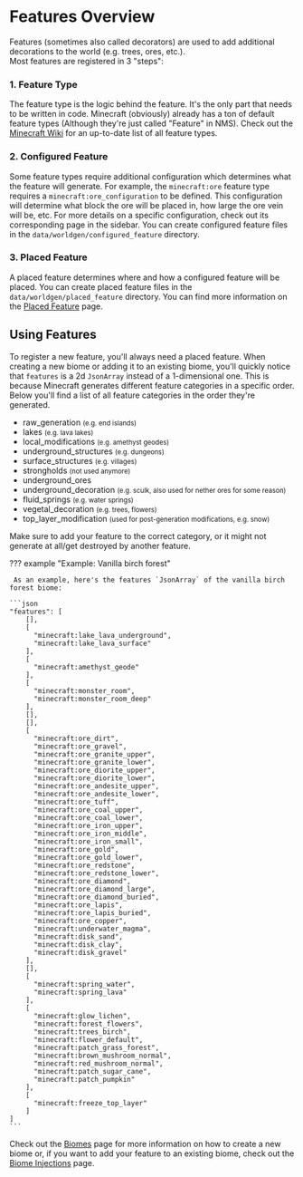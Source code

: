 # Features Overview

Features (sometimes also called decorators) are used to add additional decorations to the world (e.g. trees, ores, etc.).  
Most features are registered in 3 "steps":

### 1. Feature Type

The feature type is the logic behind the feature. It's the only part that needs to be written in code. Minecraft (obviously) already
has a ton of default feature types (Although they're just called "Feature" in NMS). Check out the [Minecraft Wiki](https://minecraft.fandom.com/wiki/Custom_feature#Feature_Type)
for an up-to-date list of all feature types.

### 2. Configured Feature

Some feature types require additional configuration which determines what the feature will generate. For example, the 
`minecraft:ore` feature type requires a `minecraft:ore_configuration` to be defined. This configuration will determine 
what block the ore will be placed in, how large the ore vein will be, etc. For more details on a specific configuration, 
check out its corresponding page in the sidebar. You can create configured feature files in the `data/worldgen/configured_feature` directory.

### 3. Placed Feature

A placed feature determines where and how a configured feature will be placed. You can create placed feature files in the
`data/worldgen/placed_feature` directory. You can find more information on the [Placed Feature](placed-feature.md) page.

## Using Features

To register a new feature, you'll always need a placed feature. When creating a new biome or adding it to an existing biome,
you'll quickly notice that `features` is a 2d `JsonArray` instead of a 1-dimensional one. This is because Minecraft
generates different feature categories in a specific order. Below you'll find a list of all feature categories in the order
they're generated.

- raw_generation <small> (e.g. end islands) </small>
- lakes <small> (e.g. lava lakes) </small>
- local_modifications <small> (e.g. amethyst geodes) </small>
- underground_structures <small> (e.g. dungeons) </small>
- surface_structures <small> (e.g. villages) </small>
- strongholds <small> (not used anymore) </small>
- underground_ores
- underground_decoration <small> (e.g. sculk, also used for nether ores for some reason) </small>
- fluid_springs <small> (e.g. water springs) </small>
- vegetal_decoration <small> (e.g. trees, flowers) </small>
- top_layer_modification <small> (used for post-generation modifications, e.g. snow) </small>

Make sure to add your feature to the correct category, or it might not generate at all/get destroyed by another feature.

??? example "Example: Vanilla birch forest"

     As an example, here's the features `JsonArray` of the vanilla birch forest biome:

    ```json
    "features": [
        [],
        [
          "minecraft:lake_lava_underground",
          "minecraft:lake_lava_surface"
        ],
        [
          "minecraft:amethyst_geode"
        ],
        [
          "minecraft:monster_room",
          "minecraft:monster_room_deep"
        ],
        [],
        [],
        [
          "minecraft:ore_dirt",
          "minecraft:ore_gravel",
          "minecraft:ore_granite_upper",
          "minecraft:ore_granite_lower",
          "minecraft:ore_diorite_upper",
          "minecraft:ore_diorite_lower",
          "minecraft:ore_andesite_upper",
          "minecraft:ore_andesite_lower",
          "minecraft:ore_tuff",
          "minecraft:ore_coal_upper",
          "minecraft:ore_coal_lower",
          "minecraft:ore_iron_upper",
          "minecraft:ore_iron_middle",
          "minecraft:ore_iron_small",
          "minecraft:ore_gold",
          "minecraft:ore_gold_lower",
          "minecraft:ore_redstone",
          "minecraft:ore_redstone_lower",
          "minecraft:ore_diamond",
          "minecraft:ore_diamond_large",
          "minecraft:ore_diamond_buried",
          "minecraft:ore_lapis",
          "minecraft:ore_lapis_buried",
          "minecraft:ore_copper",
          "minecraft:underwater_magma",
          "minecraft:disk_sand",
          "minecraft:disk_clay",
          "minecraft:disk_gravel"
        ],
        [],
        [
          "minecraft:spring_water",
          "minecraft:spring_lava"
        ],
        [
          "minecraft:glow_lichen",
          "minecraft:forest_flowers",
          "minecraft:trees_birch",
          "minecraft:flower_default",
          "minecraft:patch_grass_forest",
          "minecraft:brown_mushroom_normal",
          "minecraft:red_mushroom_normal",
          "minecraft:patch_sugar_cane",
          "minecraft:patch_pumpkin"
        ],
        [
          "minecraft:freeze_top_layer"
        ]
    ]
    ```

Check out the [Biomes](../biome.md) page for more information on how to create a new biome or, if you want to add 
your feature to an existing biome, check out the [Biome Injections](../inject/biome.md) page.